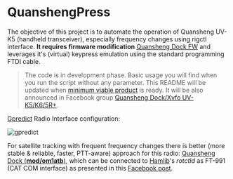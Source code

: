 # QuanshengPress

The objective of this project is to automate the operation of Quansheng UV-K5 (handheld transceiver), especially frequency changes using rigctl interface. **It requires firmware modification** [Quansheng Dock FW](https://github.com/nicsure/quansheng-dock-fw) and leverages it's (virtual) keypress emulation using the standard programming FTDI cable.

> The code is in development phase. Basic usage you will find when you run the script without any parameter. This README will be updated when [minimum viable product](https://en.wikipedia.org/wiki/Minimum_viable_product) is ready. It will be also announced in Facebook group [Quansheng Dock/Xvfo UV- K5/K6/5R+](https://www.facebook.com/groups/289656334131909/posts/363009730129902/).

[Gpredict](https://github.com/csete/gpredict) Radio Interface configuration:

![gpredict](https://github.com/BranoSundancer/QuanshengPress/assets/127756743/03e5bb07-2f7c-45d9-a4c6-5c66f36b76c2)

For satellite tracking with frequent frequency changes there is better (more stable & reliable, faster, PTT-aware) approach for this radio: [Quansheng Dock (**mod/om1atb**)](https://github.com/BranoSundancer/QuanshengDock-mod-om1atb/releases), which can be connected to [Hamlib](https://github.com/Hamlib/Hamlib)'s _rotctld_ as FT-991 (CAT COM interface) as presented in this [Facebook post](https://www.facebook.com/groups/289656334131909/posts/364416183322590/).
